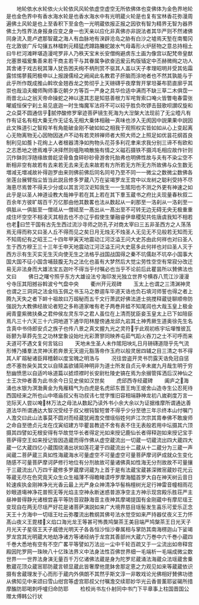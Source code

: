 <!-- { "loadSidebar": true } -->
　　地轮依水水轮依火火轮依风风轮依虚空虚空无所依佛体也变佛体为金色界地轮是也金色界中有香水海水轮是也香水海水中有光明蔵火轮是也复有宝林香花弥漫周遍佛土风轮是也上至香积下至金色一光明蔵依报正报之因欤有智为精界无智为器界佛土为性界法身报身应变之身一也天亲以应化非真佛亦非説法者其华严则不然诸佛同身流入毘卢遮那智蔵之海人有血脉地有湀辟沧岛之胁有白沙之墟焉天堑在南蜀冈在北敦彼广斥勾攘五林檑刺元精猛虎蹲路螣蛇跛水气母毒形火炉胚物之意总持相土曰牛栏河滩畔堪造漫咤罗非人乃秩天宝末长安僧绚避虏东土画为像宫以配梵帝皇猷允塞景福爰集善来若干商主若干与其眷属争欲奋迅爰云构版锸定中丕赫微绚之功人其舍诸于戏古税其簿人犹告困夫绚不柄刑赏不驱其人盖以天子孝理昭明并受其佑霜露怵惕蓼莪罔极申以上报謏儒经之阙闻此名教君子肝脑而涂地者也不然其孰能与于此乎所作既成推山斡坎金翘吞龙之势彻乎上天磅礴乎夜摩胷开掌坦棊布箭直廓乎其崇也哉洎夫檝师陶师事讫朝夕方等百一严身之具华俭适中满而不缺三草二木俱霑一雨昔北山之翁天帝命操蛇之神以遂其志是知慈善根力军咤胷索口唵火皆瞥电春雷张曜威恒保宁刹土易见底迦一时生悔魔军法将不可以较乎胜负吹锣击鼓歌呗讃叹旋和之众莫不圆通信乎腻停酸修罗窜迹菩萨镜生死海为大湼槃大法现前了无尘曀凡有作有证名有相大乗无作无证名无相大乗体相融一真味也渉入无阂因中説果果中説因此文殊道引之智羖羊有角能破金刚不破如如之相我于观照权实皆如如从心上变起离心无物离物无心因物因迷卢不动有若灵辨禅师者大照大师之上照足如优昙花纲首良制利见如薝卜花绚上人者根器清浄如拘物头花芬多利花聿来求我分别三谛不有欧和之志悉地之徳焉难乎决择然则嗢陁喃散施有情之义磁石摄铁不摄鸿毛相应故作针则沉作鉢则浮随缘故兽龁坚骨鱼食碎砂砂骨游舍托胎弗也明佛性故与夫有不染尘空不断相非空有故若有去来若无去来无去来故若有方所若无方所无方所故佛与众生数无増减无増减故补得迦罗由来则佛前佛后同名同号乃至不同一一微尘之数微尘数佛各坐莲台展臂指尘皆当此説且修多罗蔵八万在娑竭罗龙王宫中以龙树之聪利受持不尽海恵尽焉曽不得夫少分或以其言河汉讵知我生一一生隂阳也不测之外更有神速之如此乎是以圣人神道设教大哉神乎若在其上若在其下羣玉蔵书之府比夫现量春秋叙二百余年方彼旷刼百千万亿那由他其数畧也法从数起从一刹那至一洛刹从一洛刹至一俱胝从一俱胝至一僧祗从一僧祗至一髙出从一髙出至不可转无边无碍无央无极重重成住坏空空不相凌灭其相去也不亦辽乎假使生肇融睿伊臯稷契共佐唐虞我知不相若也老曰竺干国有古先生西过流沙寻师之防孔子对商太宰曰三五非圣西方之人荡荡焉无得而称又曰圣人丘不得而见之矣日月无烛无不烛圣人无见无不见般若无知而无不知周纪有之昭王二十四年甲寅天地震动江河泛溢王问大史苏由此何祥也对曰圣人生于西方穆王三十三年壬申天地震动江河泛溢王问大史扈多此何祥也对曰圣人灭于西方示有生灭实无生灭向使无生之法格乎战国战国得之秦不坑儒赵不坑卒小国事大国大国不征小国含哺鼓腹无为之法化也虽有大梦然后大觉尘劳性空空有常寂分改迁易无非法身而大雄法宝五迦叶不得当乎付嘱必也当乎不论前后此瞿昙所以賛佛法也文曰
　　佛日之曙兮照乎东方大雄设法兮海印发光独立世界兮横吞八荒江沙漫漫兮寺压其阳撼谷斡波兮气盘中央
　　衢州开元观碑
　　玉太上也谓之三清渊神灵也谓之三洞洞之法金珰玉佩之书玉马之劵逥车毕道天诰也负石填河师誓也得之者上腾九天失之者下衅十祖故曰万刼秘而五千文行萧武好佛法道士挑搅释蔵徒聊顺帝防强説为大教佛经故论者短之多称道家唯有老子两巻井蛙不知尾闾也大哉玉皇上极金阙青童紫微扶桑之君仲侯左灵东华之君人虽位在上清而犹臣妾玉皇太上已下如陪臣焉凡三十六天三十六洞地道下通华阳林屋傍通龙邱九岩其土神秀厥生道奥徐先生名含真中书侍郎安贞之族子也传八景之真文握九光之灵符乎此观初栋宇坛墠惟彼瓦砾鬰为草莽先生之功林堂象设始吐光彩萧寥同映养屯茹气蹈火吞刀之士不可呼而来夫道可不遇文复何言铭曰
　　天地未生圣人未作隂阳坱圠日月磅礴道隠乎先气流形愽乃播羣法灵神沃若奔景无天逥元豁落帝作玉府以般灵居四辅之目三清之书不得其人旷刼秘诸臣拜稽颡以度宝魄之明浩与
　　况往尝盗开灵书罚露天诰免冠自惩虑不塞咎戾矢其文以自赎盖欲铺简神明非为道士所发自贞元辛未嵗九月哉生明于穷愁幽愤思以自适吟咏道篇以摅烦襟时长安尉杜陵史镐在焉为余搦管挥洒后汉神仙之士王次仲者善为此书余今日见史侯如汉世矣
　　虎邱西寺经蔵碑
　　阖庐之海涌也水银为溟渤黄金为鳬雁精气为白虎是名虎邱东晋王珣王珉舍山造寺生公忍死待西国经来之所也山中塔庙叔父有功叔讳七觉字惟旧容相端静神龙初八嵗剃度万言一览际天人尝以唵林万法之母法从数起乃读外书小余大余以为证据维摩所谓通达善道法华所谓通达大智况受经于叔父根钝智短曽不得乎少分至徳三年示终本山付嘱门人澹交曰此山法事莫不圆对而经蔵犹阙澹交僧瑶俗姓何庐江次宗其胄奉佛不敢废师之命自至徳贞元龙在戊寅绍建方毕瞿昙教迹不舍有表不住无表般若用中坛摄其六顶摄其四譬如无根安得有华故觉华长者得定光如来授记鹿仙长者得释迦如来授记宝手菩萨得空王如来授记皆因造蔵而得作佛从虚空蔵流出一切蔵一切蔵流出四大蔵四大蔵一亿大蔵四亿小蔵围绕涌出状如莲花灌于四蔵流出十二蔵从十二蔵分为三蔵一声闻蔵二菩萨蔵三真如性海蔵海水可量虚空不可量虚空可量菩萨摩诃萨成就众生变化随感不可量菩萨摩诃萨修行地位有分剂故故可量诸佛真如性海无分剂故故不可量攘于三蔵流出八万四千蔵修多罗蔵摩诃蔵为上首于是有法蔵宝蔵甚深微宻蔵妙花光云等蔵无尽在色究竟天众生众生福薄不得瞻睹谟呼罗摩海醯首罗大自在神天树云音日轮速疾执金刚神净光光香云最上光严身众神清净华髻栴檀树光足行神雷音幢相雨花妙眼道塲神净花普照无等光焰主空神永断迷惑普游净空主方神示现宫殿乐胜荘严主昼神普得静光诸根尝喜平等防音寂静海音主夜神其摩竭提国有金刚蔵中有摩尼瑶王变现自在两无尽瑶严好花是诸菩萨演説如来广大境界慈目瑶髻发生喜乐可爱乐正念天王十方海中一切瑶王吐云弥覆流出教纲其佛号法水觉空如来严持器仗夜义王力怀髙山夜义王毘楼义焰口海光龙王等甚可怖畏鸠槃茶王美目端严鸠槃茶王日光天子月光天子星宿王天子威徳光明天子各各恒沙恒沙眷属相与掌防其南海楞迦山下娑竭罗龙宫其光明蔵大地劫净诸方等诸经纳于龙宫其善部州大蔵六万巻中六千巻小蔵四千巻大悉地有空有不空广畧平等譬如万法出一尘中千轮百疏又于一尘流出如帝释宫殿因陀罗网一珠映八十亿珠法界义中法身法性百佛世界细一毛端析一毛端成微尘数世界一一世界法身演无量百千万亿诸佛法蔵是身为陀罗尼蔵涌法海蔵众法瑶蔵舍乗敷蔵花顶众蔵宻耶防蔵言顿显蔵此皆奢摩他毘鉢舍那定恵之力观见如来等蔵蔵依识摄有舍蔵理发于心而形于蔵内外俱朗不其然乎斯文淳一非敢戏论光佛相好賛佛功徳从佛知见中来颂曰雪山绀宫等虚宫耶叔父付嘱澹交续耶妙华光云香普薰耶娑碣所措摩醢防耶喝刺呼嚧归命防耶
　　检校尚书左仆射同中书门下平章事上柱国晋国公赠太傅韩公行状

